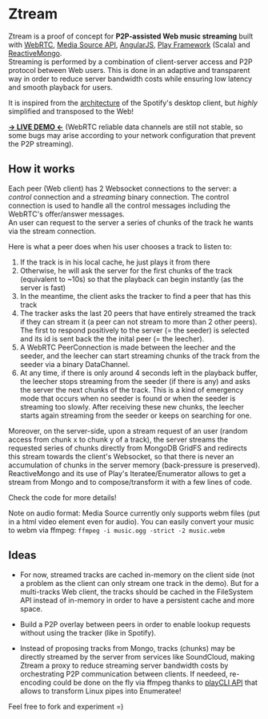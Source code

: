 # Ztream

Ztream is a proof of concept for **P2P-assisted Web music streaming** built with [WebRTC](http://www.webrtc.org/), [Media Source API](https://dvcs.w3.org/hg/html-media/raw-file/tip/media-source/media-source.html), [AngularJS](http://angularjs.org/), [Play Framework](http://www.playframework.com/) (Scala) and [ReactiveMongo](http://reactivemongo.org/).  
Streaming is performed by a combination of client-server access and P2P protocol between Web users. This is done in an 
adaptive and transparent way in order to reduce server bandwidth costs while ensuring low latency and smooth playback for users.

It is inspired from the [architecture](http://www.csc.kth.se/~gkreitz/spotify-p2p10/spotify-p2p10.pdf) of the Spotify's desktop client, but *highly* simplified and transposed to the Web!

**[-> LIVE DEMO <-](http://ztream.atamborrino.cloudbees.net/)** (WebRTC reliable data channels are still not stable, so some bugs 
may arise according to your network configuration that prevent the P2P streaming).

## How it works

Each peer (Web client) has 2 Websocket connections to the server: a *control* connection and a *streaming* binary connection. The control connection is used to handle all the control messages including the WebRTC's offer/answer messages.  
An user can request to the server a series of chunks of the track he wants via the stream connection.

Here is what a peer does when his user chooses a track to listen to:

1. If the track is in his local cache, he just plays it from there
2. Otherwise, he will ask the server for the first chunks of the track (equivalent to ~10s) so that the playback can begin instantly (as the server is fast)
3. In the meantime, the client asks the tracker to find a peer that has this track
4. The tracker asks the last 20 peers that have entirely streamed the track if they can stream it (a peer can not stream to more than 2 other peers). The first to respond positively to the server (= the seeder) is selected and its id is sent back the the inital peer (= the leecher).
5. A WebRTC PeerConnection is made between the leecher and the seeder, and the leecher can start streaming chunks of the track from the seeder via a binary DataChannel.
6. At any time, if there is only around 4 seconds left in the playback buffer, the leecher stops streaming from the seeder (if there is any) and asks the server the next chunks of the track. This is a kind of emergency mode that occurs when no seeder is found or when the seeder is streaming too slowly. After receiving these new chunks, the leecher starts again streaming from the seeder or keeps on searching for one.

Moreover, on the server-side, upon a stream request of an user (random access from chunk x to chunk y of a track), the server streams the requested series of chunks directly from MongoDB GridFS and redirects this stream towards the client's Websocket, so that there is never an accumulation of chunks in the server memory (back-pressure is preserved). ReactiveMongo and its use of Play's Iteratee/Enumerator allows to get a stream from Mongo and to compose/transform it with a few lines of code.

Check the code for more details!

Note on audio format: Media Source currently only supports webm files (put in a html video element even for audio). You can easily convert your music to webm via ffmpeg:
```ffmpeg -i music.ogg -strict -2 music.webm```

## Ideas

* For now, streamed tracks are cached in-memory on the client side (not a problem as the client can only stream one track in the demo). But for a multi-tracks Web client, the tracks should be cached in the FileSystem API instead of in-memory in order to have a persistent cache and more space.

* Build a P2P overlay between peers in order to enable lookup requests without using the tracker (like in Spotify).

* Instead of proposing tracks from Mongo, tracks (chunks) may be directly streamed by the server from services like SoundCloud, making Ztream a proxy to reduce streaming server bandwidth costs by orchestrating P2P communication between clients. If needeed, re-encoding could be done on the fly via ffmpeg thanks to [playCLI API](https://github.com/gre/playCLI) that allows to transform Linux pipes into Enumeratee!


Feel free to fork and experiment =)

